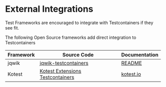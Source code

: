 # External Integrations

Test Frameworks are encouraged to integrate with Testcontainers if they see fit. 

The following Open Source frameworks add direct integration to Testcontainers


| Framework | Source Code | Documentation |
| --- | --- | --- |
| jqwik | [jqwik-testcontainers](https://github.com/jqwik-team/jqwik-testcontainers) | [README](https://github.com/jqwik-team/jqwik-testcontainers) |
| Kotest | [Kotest Extensions Testcontainers](https://github.com/kotest/kotest-extensions-testcontainers) | [kotest.io](https://kotest.io/docs/extensions/test_containers.html) |

